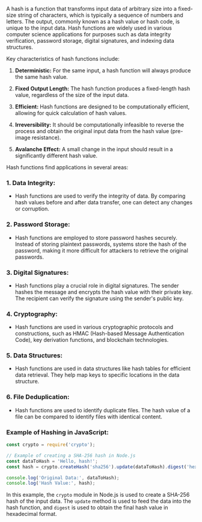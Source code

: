 A hash is a function that transforms input data of arbitrary size into a fixed-size string of characters, which is typically a sequence of numbers and letters. The output, commonly known as a hash value or hash code, is unique to the input data. Hash functions are widely used in various computer science applications for purposes such as data integrity verification, password storage, digital signatures, and indexing data structures.

Key characteristics of hash functions include:

1. **Deterministic:** For the same input, a hash function will always produce the same hash value.

2. **Fixed Output Length:** The hash function produces a fixed-length hash value, regardless of the size of the input data.

3. **Efficient:** Hash functions are designed to be computationally efficient, allowing for quick calculation of hash values.

4. **Irreversibility:** It should be computationally infeasible to reverse the process and obtain the original input data from the hash value (pre-image resistance).

5. **Avalanche Effect:** A small change in the input should result in a significantly different hash value.

Hash functions find applications in several areas:

### 1. **Data Integrity:**
   - Hash functions are used to verify the integrity of data. By comparing hash values before and after data transfer, one can detect any changes or corruption.

### 2. **Password Storage:**
   - Hash functions are employed to store password hashes securely. Instead of storing plaintext passwords, systems store the hash of the password, making it more difficult for attackers to retrieve the original passwords.

### 3. **Digital Signatures:**
   - Hash functions play a crucial role in digital signatures. The sender hashes the message and encrypts the hash value with their private key. The recipient can verify the signature using the sender's public key.

### 4. **Cryptography:**
   - Hash functions are used in various cryptographic protocols and constructions, such as HMAC (Hash-based Message Authentication Code), key derivation functions, and blockchain technologies.

### 5. **Data Structures:**
   - Hash functions are used in data structures like hash tables for efficient data retrieval. They help map keys to specific locations in the data structure.

### 6. **File Deduplication:**
   - Hash functions are used to identify duplicate files. The hash value of a file can be compared to identify files with identical content.

### Example of Hashing in JavaScript:

```javascript
const crypto = require('crypto');

// Example of creating a SHA-256 hash in Node.js
const dataToHash = 'Hello, hash!';
const hash = crypto.createHash('sha256').update(dataToHash).digest('hex');

console.log('Original Data:', dataToHash);
console.log('Hash Value:', hash);
```

In this example, the `crypto` module in Node.js is used to create a SHA-256 hash of the input data. The `update` method is used to feed the data into the hash function, and `digest` is used to obtain the final hash value in hexadecimal format.